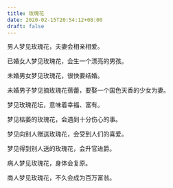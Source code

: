 ```yaml
---
title: 玫瑰花
date: 2020-02-15T20:54:12+08:00
draft: false
---
```


男人梦见玫瑰花，夫妻会相亲相爱。<br>


已婚女人梦见玫瑰花，会生一个漂亮的男孩。<br>


未婚男女梦见玫瑰花，很快要结婚。<br>


未婚男子梦见摘玫瑰花蓓蕾，要娶一个国色天香的少女为妻。<br>


梦见玫瑰花坛，意味着幸福、富有。<br>


梦见枯萎的玫瑰花，会遇到十分伤心的事。<br>


梦见向别人赠送玫瑰花，会受到人们的喜爱。<br>


梦见得到别人送的玫瑰花，会升官进爵。<br>


病人梦见玫瑰花，身体会复原。<br>


商人梦见玫瑰花，不久会成为百万富翁。<br>
